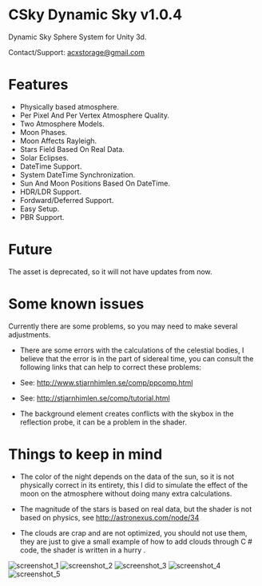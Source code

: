 # CSky Dynamic Sky v1.0.4

Dynamic Sky Sphere System for Unity 3d.

Contact/Support: acxstorage@gmail.com

# Features
- Physically based atmosphere.
- Per Pixel And Per Vertex Atmosphere Quality.
- Two Atmosphere Models.
- Moon Phases.
- Moon Affects Rayleigh.
- Stars Field Based On Real Data.
- Solar Eclipses.
- DateTime Support.
- System DateTime Synchronization.
- Sun And Moon Positions Based On DateTime.
- HDR/LDR Support.
- Fordward/Deferred Support.
- Easy Setup.
- PBR Support.

# Future

The asset is deprecated, so it will not have updates from now.

# Some known issues

Currently there are some problems, so you may need to make several adjustments.

- There are some errors with the calculations of the celestial bodies, I believe that the error is in the part of sidereal time, you can consult the following links that can help to correct these problems:
-  See: http://www.stjarnhimlen.se/comp/ppcomp.html
-  See: http://stjarnhimlen.se/comp/tutorial.html

- The background element creates conflicts with the skybox in the reflection probe, it can be a problem in the shader.

# Things to keep in mind

- The color of the night depends on the data of the sun, so it is not physically correct in its entirety, this I did to simulate the effect of the moon on the atmosphere without doing many extra calculations.

- The magnitude of the stars is based on real data, but the shader is not based on physics, see http://astronexus.com/node/34

- The clouds are crap and are not optimized, you should not use them, they are just to give a small example of how to add clouds through C # code, the shader is written in a hurry
.

![screenshot_1](https://user-images.githubusercontent.com/32694412/31422103-e4df2f26-ae08-11e7-8a21-32fba3bd3e97.png)
![screenshot_2](https://user-images.githubusercontent.com/32694412/31422104-e509a8c8-ae08-11e7-9456-ce0c32c784c5.png)
![screenshot_3](https://user-images.githubusercontent.com/32694412/31422106-e531d618-ae08-11e7-910a-b0e655d9bab9.png)
![screenshot_4](https://user-images.githubusercontent.com/32694412/31422108-e55b21da-ae08-11e7-8a5e-bfe4531d8359.png)
![screenshot_5](https://user-images.githubusercontent.com/32694412/31422109-e5880c18-ae08-11e7-8c8e-c5a5cf04f1df.png)


